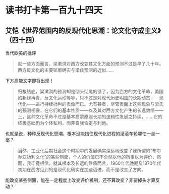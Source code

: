 读书打卡第一百九十四天
===

艾恺《世界范围内的反现代化思潮：论文化守成主义》（四十四）
---

当代欧美的批评

> 就一些方面而言，梁漱溟对西方改变其文化方面的预测不过是早了几十年。西方反文化的主要轮廓确实与梁氏预测的近似……

下方高能文字即将出现！

> 归根结底，梁漱溟的预测却是彻头彻尾的错了，因为西方的文化革命，美国的新绿再青、反文化运动等等，只不过是对现代历史明显的长期动态——现代化——进行持续批判的表像而已。尤有甚者，尽管表面上这些现象与梁氏的预测相像，在它们的基本性质——以及其对西方文化产生的长远效绩——上，这种文化革命不过是基本启蒙原则长期的逻辑性发展之持续，……它的终极基础仍为个体私利，而非自我否定与利他。

也就是说，种种反现代化思潮，根本没能挡住现代化进程的滚滚车轮哪怕一丝一毫？

> 当然，工业化后期社会这个时期中的发展确实深远地改变了我所谓的“布尔乔亚功利文化”的某些侧面，个人的价值已不全然以他的所事以为评价，然而，我毕竟相信，就其根本及长远的性质而言，1960年代晚期及1970年代初期在西方见到的是现代化确实在加速迈进，而不是改变了方向。

能改变某些侧面，能在一定程度上改变评价机制，还不算改变？非要掉头才算反动？
